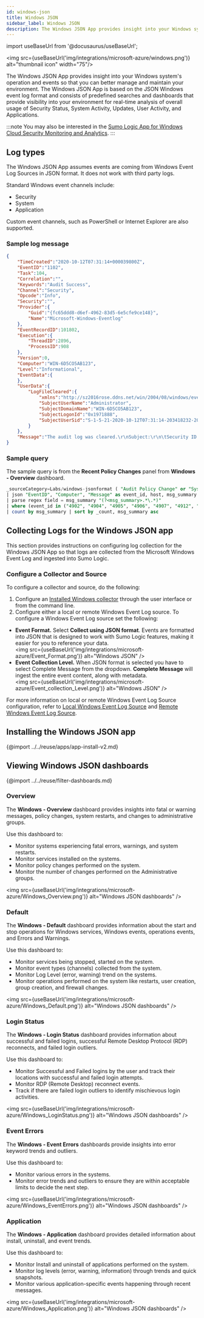 ```yaml
---
id: windows-json
title: Windows JSON
sidebar_label: Windows JSON
description: The Windows JSON App provides insight into your Windows system's operation and events so that you can better manage and maintain your environment.
---
```


import useBaseUrl from '@docusaurus/useBaseUrl';

<img src={useBaseUrl('img/integrations/microsoft-azure/windows.png')} alt="thumbnail icon" width="75"/>

The Windows JSON App provides insight into your Windows system's operation and events so that you can better manage and maintain your environment. The Windows JSON App is based on the JSON Windows event log format and consists of predefined searches and dashboards that provide visibility into your environment for real-time analysis of overall usage of Security Status, System Activity, Updates, User Activity, and Applications.

:::note
You may also be interested in the [Sumo Logic App for Windows Cloud Security Monitoring and Analytics](docs/integrations/cloud-security-monitoring-analytics/windows.md).
:::

## Log types

The Windows JSON App assumes events are coming from Windows Event Log Sources in JSON format. It does not work with third party logs.

Standard Windows event channels include:
* Security
* System
* Application

Custom event channels, such as PowerShell or Internet Explorer are also supported.

### Sample log message

```json
{
	"TimeCreated":"2020-10-12T07:31:14+000039800Z",
	"EventID":"1102",
	"Task":104,
	"Correlation":"",
	"Keywords":"Audit Success",
	"Channel":"Security",
	"Opcode":"Info",
	"Security":"",
	"Provider":{
		"Guid":"{fc65ddd8-d6ef-4962-83d5-6e5cfe9ce148}",
		"Name":"Microsoft-Windows-Eventlog"
	},
	"EventRecordID":101802,
	"Execution":{
		"ThreadID":2896,
		"ProcessID":908
	},
	"Version":0,
	"Computer":"WIN-6D5CO5AB123",
	"Level":"Informational",
	"EventData":{
	},
	"UserData":{
		"LogFileCleared":{
			"xmlns":"http://sz2016rose.ddns.net/win/2004/08/windows/eventlog",
			"SubjectUserName":"Administrator",
			"SubjectDomainName":"WIN-6D5CO5AB123",
			"SubjectLogonId":"0x1971888",
			"SubjectUserSid":"S-1-5-21-2020-10-12T07:31:14-203418232-2020-10-12T07:31:14-500"
		}
	},
	"Message":"The audit log was cleared.\r\nSubject:\r\n\tSecurity ID:\tWIN-6D5CO5AB123\\Administrator\r\n\tAccount Name:\tAdministrator\r\n\tDomain Name:\tWIN-6D5CO5AB123\r\n\tLogon ID:\t0x1971888"
}
```

### Sample query

The sample query is from the **Recent Policy Changes** panel from **Windows - Overview** dashboard.

```sql
_sourceCategory=Labs/windows-jsonformat ( "Audit Policy Change" or "System audit policy was changed" or *policy*change* or "Policy Change" or 4902 or 4904 or 4905 or 4906 or 4907 or 4912 or 4715 or 4719 or 4739)
| json "EventID", "Computer", "Message" as event_id, host, msg_summary nodrop
| parse regex field = msg_summary "(?<msg_summary>.*\.*)"
| where (event_id in ("4902", "4904", "4905", "4906", "4907", "4912", "4715", "4719", "4739") or msg_summary matches "System audit policy was changed*") and host matches "*"
| count by msg_summary | sort by _count, msg_summary asc
```

## Collecting Logs for the Windows JSON app

This section provides instructions on configuring log collection for the Windows JSON App so that logs are collected from the Microsoft Windows Event Log and ingested into Sumo Logic.

### Configure a Collector and Source

To configure a collector and source, do the following:

1. Configure an [Installed Windows collector](/docs/send-data/installed-collectors/windows) through the user interface or from the command line.
2. Configure either a local or remote Windows Event Log source. To configure a Windows Event Log source set the following:
  * **Event Format.** Select **Collect using JSON format**. Events are formatted into JSON that is designed to work with Sumo Logic features, making it easier for you to reference your data.<br/><img src={useBaseUrl('img/integrations/microsoft-azure/Event_Format.png')} alt="Windows JSON" />
  * **Event Collection Level.** When JSON format is selected you have to select Complete Message from the dropdown. **Complete Message** will ingest the entire event content, along with metadata.<br/><img src={useBaseUrl('img/integrations/microsoft-azure/Event_collection_Level.png')} alt="Windows JSON" />

For more information on local or remote Windows Event Log Source configuration, refer to [Local Windows Event Log Source](/docs/send-data/installed-collectors/sources/local-windows-event-log-source) and [Remote Windows Event Log Source](/docs/send-data/installed-collectors/sources/remote-windows-event-log-source).


## Installing the Windows JSON app

{@import ../../reuse/apps/app-install-v2.md}

## Viewing Windows JSON dashboards​

{@import ../../reuse/filter-dashboards.md}

### Overview

The **Windows - Overview** dashboard provides insights into fatal or warning messages, policy changes, system restarts, and changes to administrative groups.

Use this dashboard to:
* Monitor systems experiencing fatal errors, warnings, and system restarts.
* Monitor services installed on the systems.
* Monitor policy changes performed on the system.
* Monitor the number of changes performed on the Administrative groups.

<img src={useBaseUrl('img/integrations/microsoft-azure/Windows_Overview.png')} alt="Windows JSON dashboards" />

### Default

The **Windows - Default** dashboard provides information about the start and stop operations for Windows services, Windows events, operations events, and Errors and Warnings.

Use this dashboard to:
* Monitor services being stopped, started on the system.
* Monitor event types (channels) collected from the system.
* Monitor Log Level (error, warning) trend on the systems.
* Monitor operations performed on the system like restarts, user creation, group creation, and firewall changes.

<img src={useBaseUrl('img/integrations/microsoft-azure/Windows_Default.png')} alt="Windows JSON dashboards" />

### Login Status

The **Windows - Login Status** dashboard provides information about successful and failed logins, successful Remote Desktop Protocol (RDP) reconnects, and failed login outliers.

Use this dashboard to:
* Monitor Successful and Failed logins by the user and track their locations with successful and failed login attempts.
* Monitor RDP (Remote Desktop) reconnect events.
* Track if there are failed login outliers to identify mischievous login activities.

<img src={useBaseUrl('img/integrations/microsoft-azure/Windows_LoginStatus.png')} alt="Windows JSON dashboards" />

### Event Errors

The **Windows - Event Errors** dashboards provide insights into error keyword trends and outliers.

Use this dashboard to:

* Monitor various errors in the systems.
* Monitor error trends and outliers to ensure they are within acceptable limits to decide the next step.

<img src={useBaseUrl('img/integrations/microsoft-azure/Windows_EventErrors.png')} alt="Windows JSON dashboards" />

### Application

The **Windows - Application** dashboard provides detailed information about install, uninstall, and event trends.

Use this dashboard to:
* Monitor Install and uninstall of applications performed on the system.
* Monitor log levels (error, warning, information) through trends and quick snapshots.
* Monitor various application-specific events happening through recent messages.

<img src={useBaseUrl('img/integrations/microsoft-azure/Windows_Application.png')} alt="Windows JSON dashboards" />
